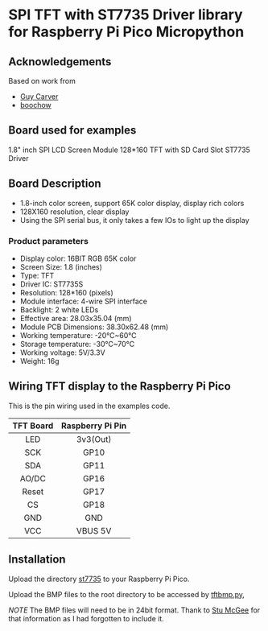 # SPI TFT with ST7735 Driver library for Raspberry Pi Pico Micropython

## Acknowledgements

Based on work from

* [Guy Carver](https://github.com/GuyCarver)
* [boochow](https://github.com/boochow)


## Board used for examples

1.8" inch SPI LCD Screen Module 128*160 TFT with SD Card Slot ST7735 Driver

## Board Description

* 1.8-inch color screen, support 65K color display, display rich colors
* 128X160 resolution, clear display
* Using the SPI serial bus, it only takes a few IOs to light up the display


### Product parameters

* Display color: 16BIT RGB 65K color
* Screen Size: 1.8 (inches)
* Type: TFT
* Driver IC: ST7735S
* Resolution: 128*160 (pixels)
* Module interface: 4-wire SPI interface
* Backlight: 2 white LEDs
* Effective area: 28.03x35.04 (mm)
* Module PCB Dimensions: 38.30x62.48 (mm)
* Working temperature: -20℃~60℃
* Storage temperature: -30℃~70℃
* Working voltage: 5V/3.3V
* Weight: 16g

## Wiring TFT display to the Raspberry Pi Pico

This is the pin wiring used in the examples code.

| TFT Board | Raspberry Pi Pin |
|:--------:|:-------------:|
| LED | 3v3(Out)|
| SCK | GP10 |
| SDA | GP11 |
| AO/DC | GP16 |
| Reset | GP17 |
| CS | GP18 |
| GND | GND |
| VCC | VBUS 5V |

## Installation 

Upload the directory [st7735](st7735) to your Raspberry Pi Pico.

Upload the BMP files to the root directory to be accessed by [tftbmp.py](tftbmp.py), 

*NOTE* The BMP files will need to be in 24bit format. Thank to [Stu McGee](https://github.com/StuMunsonMcGee) for that information as I had forgotten to include it.
